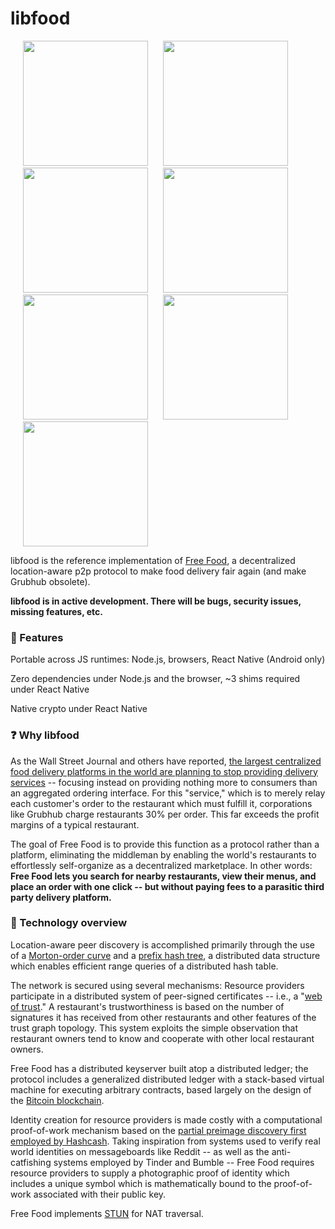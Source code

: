 # libfood

<p float="left">
	<img style="margin-left: 20px;" src="https://github.com/noahlevenson/libfood/blob/master/screens/order_detail.jpg" height="200" />
	<img style="margin-left: 20px;" src="https://github.com/noahlevenson/libfood/blob/master/screens/menu_editor.jpg" height="200" />
	<img style="margin-left: 20px;" src="https://github.com/noahlevenson/libfood/blob/master/screens/chat.jpg" height="200" />
	<img style="margin-left: 20px;" src="https://github.com/noahlevenson/libfood/blob/master/screens/trust_network.jpg" height="200" />
	<img style="margin-left: 20px;" src="https://github.com/noahlevenson/libfood/blob/master/screens/console.jpg" height="200" />
	<img style="margin-left: 20px;" src="https://github.com/noahlevenson/libfood/blob/master/screens/rest_list.png" height="200">
	<!-- <img style="margin-left: 20px;" src="https://github.com/noahlevenson/libfood/blob/master/screens/add_item.jpg" height="200" /> -->
	<img style="margin-left: 20px;" src="https://github.com/noahlevenson/libfood/blob/master/screens/checkout.png" height="200" />
</p>

libfood is the reference implementation of [Free Food](https://freefood.is), a decentralized location-aware p2p protocol to make food delivery fair again (and make Grubhub obsolete).

**libfood is in active development. There will be bugs, security issues, missing features, etc.**

### :brain: Features
Portable across JS runtimes: Node.js, browsers, React Native (Android only)

Zero dependencies under Node.js and the browser, ~3 shims required under React Native


Native crypto under React Native

### :question: Why libfood
As the Wall Street Journal and others have reported, [the largest centralized food delivery platforms in the world are planning to stop providing delivery services](https://www.wsj.com/articles/strategy-behind-blockbuster-grubhub-deal-dont-deliver-11593266407) -- focusing instead on providing nothing more to consumers than an aggregated ordering interface. For this "service," which is to merely relay each customer's order to the restaurant which must fulfill it, corporations like Grubhub charge restaurants 30% per order. This far exceeds the profit margins of a typical restaurant.

The goal of Free Food is to provide this function as a protocol rather than a platform, eliminating the middleman by enabling the world's restaurants to effortlessly self-organize as a decentralized marketplace. In other words: **Free Food lets you search for nearby restaurants, view their menus, and place an order with one click -- but without paying fees to a parasitic third party delivery platform.**

### :floppy_disk: Technology overview
Location-aware peer discovery is accomplished primarily through the use of a [Morton-order curve](https://en.wikipedia.org/wiki/Z-order_curve) and a [prefix hash tree](https://people.eecs.berkeley.edu/~sylvia/papers/pht.pdf), a distributed data structure which enables efficient range queries of a distributed hash table.

The network is secured using several mechanisms: Resource providers participate in a distributed system of peer-signed certificates -- i.e., a "[web of trust](https://en.wikipedia.org/wiki/Web_of_trust)." A restaurant's trustworthiness is based on the number of signatures it has received from other restaurants and other features of the trust graph topology. This system exploits the simple observation that restaurant owners tend to know and cooperate with other local restaurant owners.

Free Food has a distributed keyserver built atop a distributed ledger; the protocol includes a generalized distributed ledger with a stack-based virtual machine for executing arbitrary contracts, based largely on the design of the [Bitcoin blockchain](https://bitcoin.org/bitcoin.pdf).

Identity creation for resource providers is made costly with a computational proof-of-work mechanism based on the [partial preimage discovery first employed by Hashcash](https://en.wikipedia.org/wiki/Hashcash). Taking inspiration from systems used to verify real world identities on messageboards like Reddit -- as well as the anti-catfishing systems employed by Tinder and Bumble -- Free Food requires resource providers to supply a photographic proof of identity which includes a unique symbol which is mathematically bound to the proof-of-work associated with their public key.

Free Food implements [STUN](https://tools.ietf.org/html/rfc5389) for NAT traversal.
